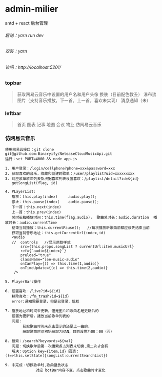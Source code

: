 # admin-milier
antd + react 后台管理

###### 启动：yarn run dev
###### 安装：yarn
###### 访问：http://localhost:5201/

### topbar
> 获取网易云音乐中设置的用户名和用户头像
> 换肤（目前配色教丑）
> 瀑布流图片（支持音乐播放，下一首，上一首，喜欢未实现）
> 消息通知（未）

### leftbar
>首页
>图表
>记事
>地图
>会议
>物业
>仿网易云音乐

### 仿网易云音乐
```
使用网易云接口：git clone git@github.com:Binaryify/NeteaseCloudMusicApi.git
运行：set PORT=4000 && node app.js

1. 用户登录：/login/cellphone?phone=xxx&password=xxx
2. 获取喜欢的音乐，收藏和创建的歌单：/user/playlist?uid=xxxxxxxxx
3. 对应歌单歌曲列表及根据喜欢列表设置喜欢：/playlist/detail?id=${id}
   getSongList(flag, id)

4. PLayerList:
   播放：this.play(index)     audio.play();
   停止：this.pause(index)    audio.pause();
   下一首：this.next(index)
   上一首：this.prev(index)
   总时长和播放时间：this.time(flag,audio);  歌曲总时长：audio.duration  播放时长：audio.currentTime
   结束当前播放：this.currentPause();   //每次播放新歌曲前都应该先结束当前
   获取当前音乐地址：this.getCurrentUrl(index,id)
   <audio
   //  controls   //显示原始样式
       src={this.props.songList ? currentUrl:item.musicUrl}
       ref={`audio${index}`}
       preload="true"
       className="lee-music-audio"
       onCanPlay={() => this.time(1,audio)}
       onTimeUpdate={(e) => this.time(2,audio)}
    />

5. PlayerBar:操作

6. 设置喜欢：/live?id=${id}
   移除喜欢：/fm_trash?id=${id}
   error:通知需要登录，但是已登录，尴尬

7. 播放地址和时间未更新，但是图片和歌曲名是更新后的
   设置为更新后，播放当前歌单列表的
   问题：
        获取歌曲时间未点击显示的还是上一曲的;
        获取歌曲时间初始获取为NAN，目前设置为00：00（囧）

8. 搜索：/search?keywords=${val}
   问题：切换歌单后第一次搜索点击列表未切换,第二次才会有
   解决：Option key={item.id} 回调：()=>this.setState({songList:currentSearchList})

9. 未完成：切换歌单时,歌曲播放状态
              对应 botBar内容不变，点击歌曲时才变化

```
